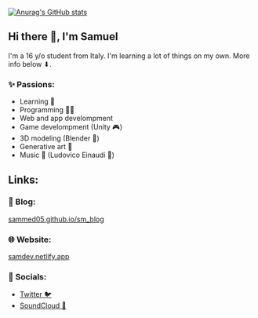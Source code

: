 [![Anurag's GitHub stats](https://github-readme-stats.vercel.app/api?username=sammed05)](https://github.com/anuraghazra/github-readme-stats)

## Hi there 👋, I'm Samuel

<!--
**SamMed05/SamMed05** is a ✨ _special_ ✨ repository because its `README.md` (this file) appears on your GitHub profile.

Here are some ideas to get you started:

- 🔭 I’m currently working on ...
- 🌱 I’m currently learning ...
- 👯 I’m looking to collaborate on ...
- 🤔 I’m looking for help with ...
- 💬 Ask me about ...
- 📫 How to reach me: ...
- 😄 Pronouns: ...
- ⚡ Fun fact: ...
-->

I'm a 16 y/o student from Italy. I'm learning a lot of things on my own. More info below ⬇.

### ✨ Passions:
- Learning 🧠
- Programming 👨‍💻
- Web and app develompment
- Game develompment (Unity 🎮)
- 3D modeling (Blender 🧡)
- Generative art 🎨
- Music 🎵 (Ludovico Einaudi 🤍)

## Links:

### 📝 Blog:
[sammed05.github.io/sm_blog](https://sammed05.github.io/sm_blog/)

### 🌐 Website:
[samdev.netlify.app](https://samdev.netlify.app/)

### 💬 Socials:
- [Twitter 🐦](https://twitter.com/MedianiSamuel)
- [SoundCloud 🎵](https://soundcloud.com/user-398636691)

